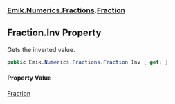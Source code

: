 ### [Emik.Numerics.Fractions](Emik.Numerics.Fractions.md 'Emik.Numerics.Fractions').[Fraction](Fraction.md 'Emik.Numerics.Fractions.Fraction')

## Fraction.Inv Property

Gets the inverted value.

```csharp
public Emik.Numerics.Fractions.Fraction Inv { get; }
```

#### Property Value
[Fraction](Fraction.md 'Emik.Numerics.Fractions.Fraction')